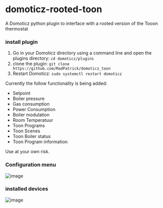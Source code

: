 # domoticz-rooted-toon

A Domoticz python plugin to interface with a rooted version of the Tooon thermostat


### install plugin
1. Go in your Domoticz directory using a command line and open the plugins directory:
 ```cd domoticz/plugins```
2. clone the plugin:
 ```git clone https://github.com/MadPatrick/domoticz_toon```
2. Restart Domoticz:
 ```sudo systemctl restart domoticz```
 
 
Currently the follow functionality is being added:
- Setpoint
- Boiler pressure
- Gas consumption
- Power Consumption
- Boiler modulation
- Room Temperatuur
- Toon Programs
- Toon Scenes
- Toon Boiler status
- Toon Program information

Use at your own risk.

### Configuration menu
![image](https://user-images.githubusercontent.com/81873830/210851309-c88fa5ff-684c-460d-929e-6c6ab5253c4c.png)

### installed devices
![image](https://user-images.githubusercontent.com/81873830/210851429-d6085416-cc71-4519-8603-94d8226793e3.png)

